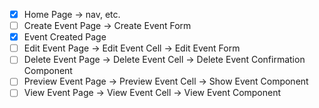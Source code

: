 - [x] Home Page -> nav, etc.
- [ ] Create Event Page -> Create Event Form
- [x] Event Created Page
- [ ] Edit Event Page -> Edit Event Cell -> Edit Event Form
- [ ] Delete Event Page -> Delete Event Cell -> Delete Event Confirmation Component
- [ ] Preview Event Page -> Preview Event Cell -> Show Event Component
- [ ] View Event Page -> View Event Cell -> View Event Component
